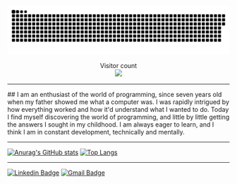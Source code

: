 <a href=#><img src="gif.svg"></a>

<p align="center"> 
  Visitor count<br>
  <img src="https://profile-counter.glitch.me/AgustinFerres/count.svg" />
</p>

<hr></hr>
## I am an enthusiast of the world of programming, since seven years old when my father showed me what a computer was. I was rapidly intrigued by how everything worked and how it'd understand what I wanted to do. Today I find myself discovering the world of programming, and little by little getting the answers I sought in my childhood. I am always eager to learn, and I think I am in constant development, technically and mentally.

<hr></hr>

[![Anurag's GitHub stats](https://github-readme-stats.vercel.app/api?username=AgustinFerres&show_icons=true&theme=transparent&text_color=fff&title_color=fff&icon_color=f7c214&hide_border=true&hide=contribs)](https://github.com/anuraghazra/github-readme-stats)
[![Top Langs](https://github-readme-stats.vercel.app/api/top-langs/?username=AgustinFerres&text_color=fff&title_color=fff&card_width=400&hide_border=true&theme=transparent&layout=compact)](https://github.com/anuraghazra/github-readme-stats)

<hr></hr>

[![Linkedin Badge](https://img.shields.io/badge/-Agustin_Ferres-blue?style=flat&logo=Linkedin&logoColor=white&link=https://www.linkedin.com/in/agustinferres/)](https://www.linkedin.com/in/agustinferres/)
[![Gmail Badge](https://img.shields.io/badge/-agustinferres4403@gmail.com-d14836?style=flat&logo=gmail&logoColor=white&link=mailto:mailto:agustinferres4403@gmail.com)](mailto:agustinferres4403@gmail.com)
